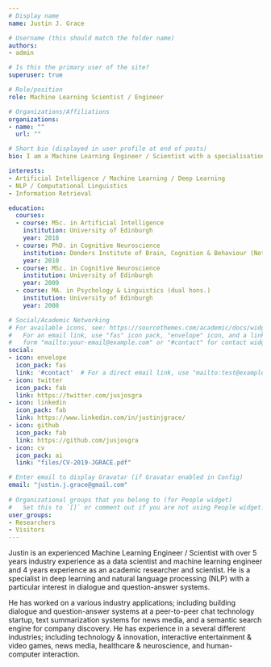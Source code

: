 ```yaml
---
# Display name
name: Justin J. Grace

# Username (this should match the folder name)
authors:
- admin

# Is this the primary user of the site?
superuser: true

# Role/position
role: Machine Learning Scientist / Engineer

# Organizations/Affiliations
organizations:
- name: ""
  url: ""

# Short bio (displayed in user profile at end of posts)
bio: I am a Machine Learning Engineer / Scientist with a specialisation in Deep Learning & NLP. I am particularly interested in dialogue systems, question-answering and representation learning.

interests:
- Artificial Intelligence / Machine Learning / Deep Learning
- NLP / Computational Linguistics
- Information Retrieval

education:
  courses:
  - course: MSc. in Artificial Intelligence
    institution: University of Edinburgh
    year: 2018
  - course: PhD. in Cognitive Neuroscience
    institution: Donders Institute of Brain, Cognition & Behaviour (Not Completed)
    year: 2010
  - course: MSc. in Cognitive Neuroscience
    institution: University of Edinburgh
    year: 2009
  - course: MA. in Psychology & Linguistics (dual hons.)
    institution: University of Edinburgh
    year: 2008

# Social/Academic Networking
# For available icons, see: https://sourcethemes.com/academic/docs/widgets/#icons
#   For an email link, use "fas" icon pack, "envelope" icon, and a link in the
#   form "mailto:your-email@example.com" or "#contact" for contact widget.
social:
- icon: envelope
  icon_pack: fas
  link: '#contact'  # For a direct email link, use "mailto:test@example.org".
- icon: twitter
  icon_pack: fab
  link: https://twitter.com/jusjosgra
- icon: linkedin
  icon_pack: fab
  link: https://www.linkedin.com/in/justinjgrace/
- icon: github
  icon_pack: fab
  link: https://github.com/jusjosgra
- icon: cv
  icon_pack: ai
  link: "files/CV-2019-JGRACE.pdf"

# Enter email to display Gravatar (if Gravatar enabled in Config)
email: "justin.j.grace@gmail.com"
  
# Organizational groups that you belong to (for People widget)
#   Set this to `[]` or comment out if you are not using People widget.  
user_groups:
- Researchers
- Visitors
---
```


Justin is an experienced Machine Learning Engineer / Scientist with over 5 years industry experience as a data scientist and machine learning engineer and 4 years experience as an academic researcher and scientist. He is a specialist in deep learning and natural language processing (NLP) with a particular interest in dialogue and question-answer systems. 

He has worked on a various industry applications; including building dialogue and question-answer systems at a peer-to-peer chat technology startup, text summarization systems for news media, and a semantic search engine for company discovery. He has experience in a several different industries; including technology & innovation, interactive entertainment & video games, news media, healthcare & neuroscience, and human-computer interaction.
